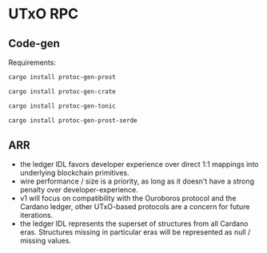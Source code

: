 # UTxO RPC

## Code-gen

Requirements:

```sh
cargo install protoc-gen-prost
```

```sh
cargo install protoc-gen-crate
```

```sh
cargo install protoc-gen-tonic
```

```sh
cargo install protoc-gen-prost-serde
```

## ARR

- the ledger IDL favors developer experience over direct 1:1 mappings into underlying blockchain primitives.
- wire performance / size is a priority, as long as it doesn't have a strong penalty over developer-experience.
- v1 will focus on compatibility with the Ouroboros protocol and the Cardano ledger, other UTxO-based protocols are a concern for future iterations.
- the ledger IDL represents the superset of structures from all Cardano eras. Structures missing in particular eras will be represented as null / missing values.